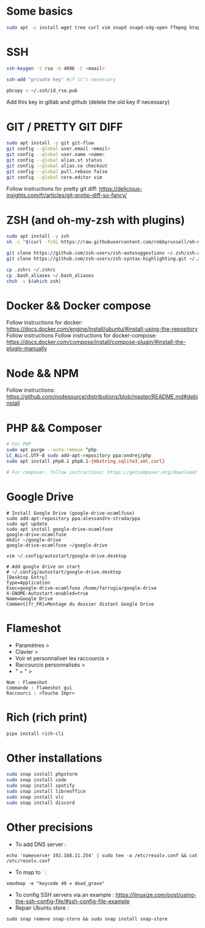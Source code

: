 # Some basics
```bash
sudo apt -y install wget tree curl vim snapd snapd-xdg-open ffmpeg htop terminator xclip xsel flameshot pipx
```

# SSH
```bash
ssh-keygen -t rsa -b 4096 -C <email>

ssh-add "private key" #if it's necessary

pbcopy < ~/.ssh/id_rsa.pub
```
Add this key in gitlab and github (delete the old key if necessary)

# GIT / PRETTY GIT DIFF
```bash
sudo apt install -y git git-flow
git config --global user.email <email>
git config --global user.name <name>
git config --global alias.st status
git config --global alias.co checkout
git config --global pull.rebase false
git config --global core.editor vim
```

Follow instructions for pretty git diff: https://delicious-insights.com/fr/articles/git-protip-diff-so-fancy/

# ZSH (and oh-my-zsh with plugins)
```bash
sudo apt install -y zsh
sh -c "$(curl -fsSL https://raw.githubusercontent.com/robbyrussell/oh-my-zsh/master/tools/install.sh)"

git clone https://github.com/zsh-users/zsh-autosuggestions ~/.zsh/zsh-autosuggestions
git clone https://github.com/zsh-users/zsh-syntax-highlighting.git ~/.zsh/zsh-syntax-highlighting

cp .zshrc ~/.zshrc
cp .bash_aliases ~/.bash_aliases
chsh -s $(which zsh)
```

# Docker && Docker compose
Follow instructions for docker: https://docs.docker.com/engine/install/ubuntu/#install-using-the-repository
Follow instructions 
Follow instructions for docker-compose: https://docs.docker.com/compose/install/compose-plugin/#install-the-plugin-manually

# Node && NPM
Follow instructions: https://github.com/nodesource/distributions/blob/master/README.md#debinstall

# PHP && Composer
```bash
# For PHP 
sudo apt purge --auto-remove ^php
LC_ALL=C.UTF-8 sudo add-apt-repository ppa:ondrej/php 
sudo apt install php8.1 php8.1-{mbstring,sqlite3,xml,curl}

# For composer, follow instructions: https://getcomposer.org/download/
```

# Google Drive
```
# Install Google Drive (google-drive-ocamlfuse)
sudo add-apt-repository ppa:alessandro-strada/ppa
sudo apt update
sudo apt install google-drive-ocamlfuse
google-drive-ocamlfuse
mkdir ~/google-drive
google-drive-ocamlfuse ~/google-drive

vim ~/.config/autostart/google-drive.desktop
```

```
# Add google drive on start
# ~/.config/autostart/google-drive.desktop
[Desktop Entry]
Type=Application
Exec=google-drive-ocamlfuse /home/farrugia/google-drive
X-GNOME-Autostart-enabled=true
Name=Google Drive
Comment[fr_FR]=Montage du dossier distant Google Drive
```

# Flameshot 
- Paramètres >
- Clavier >
- Voir et personnaliser les raccourcis > 
- Raccourcis personnalisés > 
- " + " > 
```
Nom : Flameshot
Commande : flameshot gui 
Raccourci : <Touche Impr>
``` 

# Rich (rich print)
```bash 
pipx install rich-cli
```

# Other installations
```bash
sudo snap install phpstorm
sudo snap install code
sudo snap install spotify
sudo snap install libreoffice
sudo snap install vlc
sudo snap install discord
```

# Other precisions 
- To add DNS server :
``` 
echo 'nameserver 192.168.11.254' | sudo tee -a /etc/resolv.conf && cat /etc/resolv.conf 
``` 
- To map <square keyboard touch> to ` : 
```
xmodmap -e "keycode 49 = dead_grave"
``` 
- To config SSH servers via an example : 
https://linuxize.com/post/using-the-ssh-config-file/#ssh-config-file-example
- Repair Ubuntu store : 
```
sudo snap remove snap-store && sudo snap install snap-store
```
